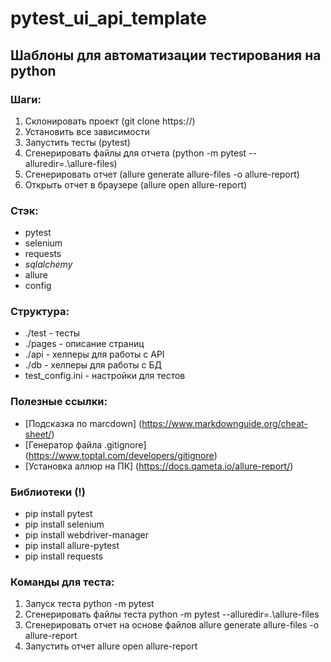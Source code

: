 # pytest_ui_api_template

## Шаблоны для автоматизации тестирования на python

### Шаги:
1. Склонировать проект (git clone https://)
2. Установить все зависимости
3. Запустить тесты (pytest)
4. Cгенерировать файлы для отчета (python -m pytest --alluredir=.\allure-files)
5. Cгенерировать отчет (allure generate allure-files -o allure-report)
6. Открыть отчет в браузере (allure open allure-report)


### Стэк:
- pytest
- selenium
- requests
- _sqlalchemy_
- allure
- config

### Структура:
- ./test - тесты
- ./pages - описание страниц
- ./api - хелперы для работы с API
- ./db - хелперы для работы с БД
- test_config.ini - настройки для тестов 

### Полезные ссылки:

- [Подсказка по marcdown] (https://www.markdownguide.org/cheat-sheet/)
- [Генератор файла .gitignore] (https://www.toptal.com/developers/gitignore)
- [Установка аллюр на ПК] (https://docs.qameta.io/allure-report/)


### Библиотеки (!)
- pip install pytest
- pip install selenium
- pip install webdriver-manager
- pip install allure-pytest
- pip install requests

### Команды для теста:
1. Запуск теста  python -m pytest
2. Сгенерировать файлы теста python -m pytest --alluredir=.\allure-files
3. Сгенерировать отчет на основе файлов allure generate allure-files -o allure-report
4. Запустить отчет allure open allure-report